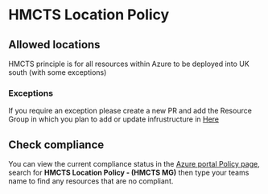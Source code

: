 # HMCTS Location Policy

## Allowed locations
HMCTS principle is for all resources within Azure to be deployed into UK south (with some exceptions)

### Exceptions
If you require an exception please create a new PR and add the Resource Group in which you plan to add or update infrustructure in [Here](https://github.com/hmcts/cpp-azure-policy/blob/f5882400a823866a66eff009336072b4d35d5b50/assignments/mgmt-groups/mg-HMCTS/assign.allowed_regions.json#L14)

## Check compliance

You can view the current compliance status in the [Azure portal Policy page](https://portal.azure.com/#view/Microsoft_Azure_Policy/PolicyMenuBlade/~/Overview), search for **__HMCTS Location Policy - (HMCTS MG)__** then type your teams name to find any resources that are no compliant.
